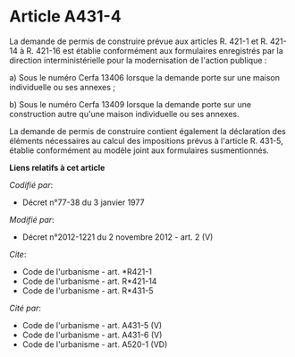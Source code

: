 # Article A431-4

La demande de permis de construire prévue aux articles R. 421-1 et R. 421-14 à R. 421-16 est établie conformément aux
formulaires enregistrés par la direction interministérielle pour la modernisation de l'action publique : 

a) Sous le numéro Cerfa 13406 lorsque la demande porte sur une maison individuelle ou ses annexes ; 

b) Sous le numéro Cerfa 13409 lorsque la demande porte sur une construction autre qu'une maison individuelle ou ses annexes. 

La demande de permis de construire contient également la déclaration des éléments nécessaires au calcul des impositions
prévus à l'article R. 431-5, établie conformément au modèle joint aux formulaires susmentionnés.

**Liens relatifs à cet article**

_Codifié par_:

  - Décret n°77-38 du 3 janvier 1977

_Modifié par_:

  - Décret n°2012-1221 du 2 novembre 2012 - art. 2 (V)

_Cite_:

  - Code de l'urbanisme - art. *R421-1
  - Code de l'urbanisme - art. R*421-14
  - Code de l'urbanisme - art. R*431-5

_Cité par_:

  - Code de l'urbanisme - art. A431-5 (V)
  - Code de l'urbanisme - art. A431-6 (V)
  - Code de l'urbanisme - art. A520-1 (VD)
